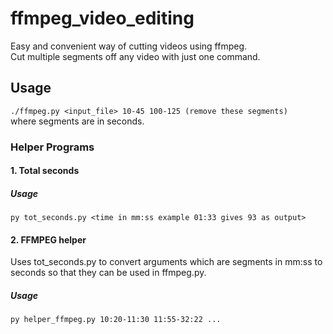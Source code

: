 # ffmpeg_video_editing
Easy and convenient way of cutting videos using ffmpeg.  
Cut multiple segments off any video with just one command.

## Usage  

`./ffmpeg.py <input_file> 10-45 100-125 (remove these segments)`  
where segments are in seconds.  

### Helper Programs  
#### 1. Total seconds
##### Usage  
`py tot_seconds.py <time in mm:ss example 01:33 gives 93 as output>`  

#### 2. FFMPEG helper  
Uses tot_seconds.py to convert arguments which are segments in mm:ss to seconds so that they can be used in ffmpeg.py.  
##### Usage
`py helper_ffmpeg.py 10:20-11:30 11:55-32:22 ...`  
